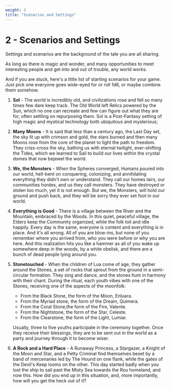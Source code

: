 ```yaml
---
weight: 3
title: "Scenarios and Settings"
---
```


# 2 - Scenarios and Settings

Settings and scenarios are the background of the tale you are all sharing.

As long as there is magic and wonder, and many opportunities to meet interesting people and get into and out of trouble, any world works.

And if you are stuck, here's a little list of starting scenarios for your game. Just pick one everyone goes wide-eyed for or roll 1d6, or maybe combine them somehow.

1. **Sol** - The world is incredibly old, and civilizations rose and fell so many times few dare keep track. The Old World left Relics powered by the Sun, which no one can recreate and few can figure out what they are for, often settling on repurposing them. Sol is a Post-Fantasy setting of high magic and mystical technology both ubiquitous and mysterious;

2. **Many Moons** - It is said that less than a century ago, the Last Day set, the sky lit up with crimson and gold, the stars burned and then many Moons rose from the core of the planet to light the path to freedom. They criss-cross the sky, bathing us with eternal twilight, ever-shifting the Tides, which we learned to Sail to build our lives within the crystal domes that now bejewel the world.

3. **We, the Monsters** - When the Spheres converged, Humans poured into our world, hell-bent on conquering, colonizing, and annihilating everything they didn't own or understand. They call our homes lairs, our communities hordes, and us they call monsters. They have destroyed or stolen too much, yet it is not enough. But we, the Monsters, will hold our ground and push back, and they will be sorry they ever set foot in our world.

4. **Everything is Good** - There is a village between the River and the Mountain, embraced by the Woods. In this quiet, peaceful village, the Elders keep the Community organized, while the folk toil and idle happily. Every day is the same, everyone is content and everything is in place. And it's all wrong. All of you are blow-ins, but none of you remember where you arrived from, who you were before or why you are here. And this realization hits you like a hammer as all of you wake up somewhere deep in the woods, by a white obelisk, and there are a bunch of dead people lying around you.

5. **Stonetouched** - When the children of Lua come of age, they gather around the Stones, a set of rocks that sprout from the ground in a semi-circular formation. They sing and dance, and the stones hum in harmony with their chant. During the ritual, each youth vibes with one of the Stones, receiving one of the aspects of the moonfolk: 
    - From the Black Stone, the form of the Moon, Enluara. 
    - From the Myriad stone, the form of the Dream, Quimera. 
    - From the Coral Stone,the form of the Fire, Valente. 
    - From the Nightstone, the form of the Star, Celeste. 
    - From the Clearstone, the form of the Light, Lumiar. 
    
    Usually, three to five youths participate in the ceremony together. Once they receive their blessings, they are to be sent out in the world as a party and journey through it to become wiser.

6. **A Rock and a Hard Place** - A Runaway Princess, a Stargazer, a Knight of the Moon and Star, and a Petty Criminal find themselves beset by a band of mercenaries led by The Hound on one flank, while the gates of the Devil's Keep looms on the other. This day started badly when you lost the ship to sail past the Misty Sea towards the Rou homeland, and now this. How did you end up in this situation, and, more importantly, how will you get the heck out of it?